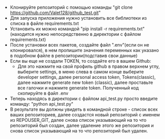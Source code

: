 - Клонируйте репозиторий с помощью команды "git clone https://github.com/Valet128/github_test.git"
- Для запуска приложения нужно установить все библиотеки из списка в файле requirements.txt
- Установить их можно командой "pip install -r requirements.txt" (находится нужно непосредственно в директории с файлом requirements.txt)
- После установки всех пакетов, создайте файл ".env"(если он не клонировался), в нем пропишите значения переменных как указано в подобном файле в репозитории(подставив свои данные)
- Если вы еще не создали TOKEN, то создайте его в вашем Github:
    - Для это нажмите на свой профиль github в правом верхнем углу, выберите settings, в меню слева в самом конце выберите developer settings, далее personal access token, Tokens(classic), далее нажмите generate new token (classic), далее проставьте все галочки и 
    нажмите generate token. Полученный код скопируйте в файл .env
- Теперь находясь в директории с файлом api_test.py просто введите команду: "python api_test.py"
- В результате вы должны увидеть в командной строке - список всех ваших репозиториев, далее создастся новый репозиторий с именем из REPOUSER_GIT, далее снова список указывающий на то что репозиторий был создан, далее удаление этого же репозитория и снова список указывающий на то что
репозиторий был удален.